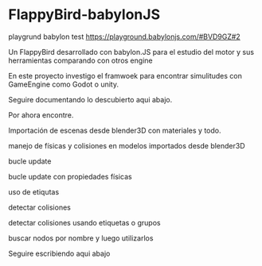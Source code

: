 # FlappyBird-babylonJS

playgrund babylon test
https://playground.babylonjs.com/#BVD9GZ#2

Un FlappyBird  desarrollado con babylon.JS para el estudio del motor y sus herramientas comparando con otros engine

En este proyecto investigo el framwoek para encontrar simulitudes con GameEngine como Godot o unity.

Seguire documentando lo descubierto aqui abajo.

Por ahora encontre.

Importación de escenas desde blender3D con materiales y todo.

manejo de físicas y colisiones en modelos importados desde blender3D

bucle update

bucle update con propiedades físicas

uso de etiqutas

detectar colisiones

detectar colisiones usando etiquetas o grupos

buscar nodos por nombre y luego utilizarlos

Seguire escribiendo aqui abajo

